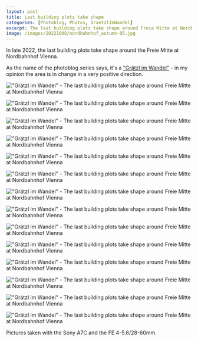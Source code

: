 ```yaml
---
layout: post
title: Last building plots take shape
categories: [Photoblog, Photos, GraetzlImWandel]
excerpt: The last building plots take shape around Freie Mitte at Nordbahnhof Vienna
image: /images/20221008/nordbahnhof_autumn-05.jpg
---
```


In late 2022, the last building plots take shape around the Freie Mitte at Nordbahnhof Vienna.

As the name of the photoblog series says, it's a ["Grätzl im Wandel"](../categories/#GraetzlImWandel) - in my opinion the area is in change in a very positive direction.

!["Grätzl im Wandel" - The last building plots take shape around Freie Mitte at Nordbahnhof Vienna](../images/20221008/nordbahnhof_autumn-01.jpg)

!["Grätzl im Wandel" - The last building plots take shape around Freie Mitte at Nordbahnhof Vienna](../images/20221008/nordbahnhof_autumn-02.jpg)

!["Grätzl im Wandel" - The last building plots take shape around Freie Mitte at Nordbahnhof Vienna](../images/20221008/nordbahnhof_autumn-03.jpg)

!["Grätzl im Wandel" - The last building plots take shape around Freie Mitte at Nordbahnhof Vienna](../images/20221008/nordbahnhof_autumn-04.jpg)

!["Grätzl im Wandel" - The last building plots take shape around Freie Mitte at Nordbahnhof Vienna](../images/20221008/nordbahnhof_autumn-05.jpg)

!["Grätzl im Wandel" - The last building plots take shape around Freie Mitte at Nordbahnhof Vienna](../images/20221008/nordbahnhof_autumn-06.jpg)

!["Grätzl im Wandel" - The last building plots take shape around Freie Mitte at Nordbahnhof Vienna](../images/20221008/nordbahnhof_autumn-07.jpg)

!["Grätzl im Wandel" - The last building plots take shape around Freie Mitte at Nordbahnhof Vienna](../images/20221008/nordbahnhof_autumn-08.jpg)

!["Grätzl im Wandel" - The last building plots take shape around Freie Mitte at Nordbahnhof Vienna](../images/20221008/nordbahnhof_autumn-09.jpg)

!["Grätzl im Wandel" - The last building plots take shape around Freie Mitte at Nordbahnhof Vienna](../images/20221008/nordbahnhof_autumn-10.jpg)

!["Grätzl im Wandel" - The last building plots take shape around Freie Mitte at Nordbahnhof Vienna](../images/20221008/nordbahnhof_autumn-11.jpg)

!["Grätzl im Wandel" - The last building plots take shape around Freie Mitte at Nordbahnhof Vienna](../images/20221008/nordbahnhof_autumn-12.jpg)

!["Grätzl im Wandel" - The last building plots take shape around Freie Mitte at Nordbahnhof Vienna](../images/20221008/nordbahnhof_autumn-13.jpg)

!["Grätzl im Wandel" - The last building plots take shape around Freie Mitte at Nordbahnhof Vienna](../images/20221008/nordbahnhof_autumn-14.jpg)

Pictures taken with the Sony A7C and the FE 4-5.6/28-60mm.
